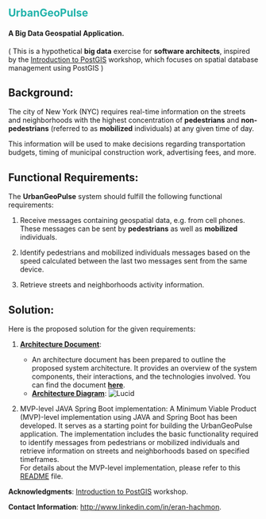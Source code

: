 ## <font color="LightSeaGreen">UrbanGeoPulse</font>
#### A Big Data Geospatial Application.
( This is a hypothetical **big data** exercise for **software architects**, inspired by the [Introduction to PostGIS](https://postgis.net/workshops/postgis-intro) workshop, which focuses on spatial database management using PostGIS )<br>

## Background:
The city of New York (NYC) requires real-time information on the streets and neighborhoods with the highest concentration of **pedestrians** and **non-pedestrians** (referred to as **mobilized** individuals) at any given time of day. 
<p>This information will be used to make decisions regarding transportation budgets, timing of municipal construction work, advertising fees, and more.</p>

## Functional Requirements:
The **UrbanGeoPulse** system should fulfill the following functional requirements:

1. Receive messages containing geospatial data, e.g. from cell phones.<br>
These messages can be sent by **pedestrians** as well as **mobilized** individuals.

2. Identify pedestrians and mobilized individuals messages based on the speed calculated between the last two messages sent from the same device.

3. Retrieve streets and neighborhoods activity information.

## Solution:
Here is the proposed solution for the given requirements:

1. [**Architecture Document**](architecture/architecture-document-phase-1-REST.md):
   - An architecture document has been prepared to outline the proposed system architecture. It provides an overview of the system components, their interactions, and the technologies involved. You can find the document **[here](architecture/architecture-document-phase-1-REST.md)**.
   - [**Architecture Diagram**](https://lucid.app/lucidchart/f63cb019-73ed-40cd-bbc8-c3dde290141b/view):
     ![Lucid](https://lucid.app/publicSegments/view/fe3f96c3-2e63-4cf1-b23a-03835ab8bf11/image.jpeg "System diagram")
     
2. MVP-level JAVA Spring Boot implementation:
   A Minimum Viable Product (MVP)-level implementation using JAVA and Spring Boot has been developed. It serves as a starting point for building the UrbanGeoPulse application. The implementation includes the basic functionality required to identify messages from pedestrians or mobilized individuals and retrieve information on streets and neighborhoods based on specified timeframes.<br>
   For details about the MVP-level implementation, please refer to this [README](mvp-level-implementation/README.md) file.

**Acknowledgments**: [Introduction to PostGIS](https://postgis.net/workshops/postgis-intro) workshop.

**Contact Information**: http://www.linkedin.com/in/eran-hachmon.

